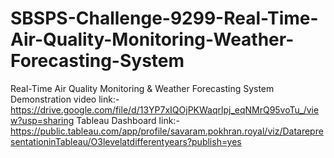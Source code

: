 # SBSPS-Challenge-9299-Real-Time-Air-Quality-Monitoring-Weather-Forecasting-System
Real-Time Air Quality Monitoring &amp; Weather Forecasting System
Demonstration video link:- https://drive.google.com/file/d/13YP7xIQOjPKWaqrlpj_eqNMrQ95voTu_/view?usp=sharing
Tableau Dashboard link:- https://public.tableau.com/app/profile/savaram.pokhran.royal/viz/DatarepresentationinTableau/O3levelatdifferentyears?publish=yes
